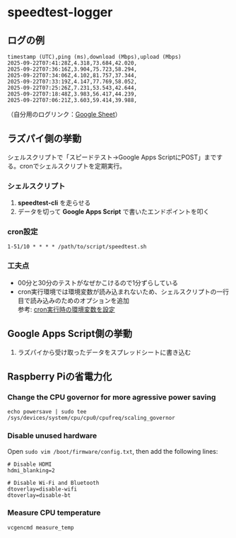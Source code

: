 # speedtest-logger
## ログの例
```
timestamp (UTC),ping (ms),download (Mbps),upload (Mbps)
2025-09-22T07:41:28Z,4.318,73.684,42.020,
2025-09-22T07:36:16Z,3.904,75.723,58.294,
2025-09-22T07:34:06Z,4.102,81.757,37.344,
2025-09-22T07:33:19Z,4.147,77.769,58.052,
2025-09-22T07:25:26Z,7.231,53.543,42.644,
2025-09-22T07:18:48Z,3.983,56.417,44.239,
2025-09-22T07:06:21Z,3.603,59.414,39.988,
```
（自分用のログリンク：[Google Sheet](https://docs.google.com/spreadsheets/d/11nWYSUnr6VswYhoDquz1GJVZFRifad-XMFQA9ZyUJn8/edit?usp=sharing)）
## ラズパイ側の挙動
シェルスクリプトで「スピードテスト→Google Apps ScriptにPOST」までする。cronでシェルスクリプトを定期実行。   
### シェルスクリプト
1. **speedtest-cli** を走らせる
2. データを切って **Google Apps Script** で書いたエンドポイントを叩く  

### cron設定
`1-51/10 * * * * /path/to/script/speedtest.sh`  

### 工夫点
- 00分と30分のテストがなぜかこけるので1分ずらしている  
- cron実行環境では環境変数が読み込まれないため、シェルスクリプトの一行目で読み込みのためのオプションを追加  
参考: [cron実行時の環境変数を設定](https://admnote.paix.jp/2014/07/cron%E5%AE%9F%E8%A1%8C%E6%99%82%E3%81%AE%E7%92%B0%E5%A2%83%E5%A4%89%E6%95%B0%E3%82%92%E8%A8%AD%E5%AE%9A/)  

## Google Apps Script側の挙動
1. ラズパイから受け取ったデータをスプレッドシートに書き込む  

## Raspberry Piの省電力化
### Change the CPU governor for more agressive power saving
`echo powersave | sudo tee /sys/devices/system/cpu/cpu0/cpufreq/scaling_governor`

### Disable unused hardware

Open `sudo vim /boot/firmware/config.txt`, then add the following lines:
```
# Disable HDMI
hdmi_blanking=2

# Disable Wi-Fi and Bluetooth
dtoverlay=disable-wifi
dtoverlay=disable-bt
```

### Measure CPU temperature
`vcgencmd measure_temp`
